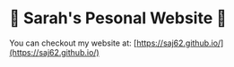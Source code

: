 # 🌺 Sarah's Pesonal Website 🌺

You can checkout my website at: [https://saj62.github.io/](https://saj62.github.io/)
